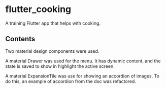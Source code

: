 # flutter_cooking

A training Flutter app that helps with cooking.

## Contents

Two material design components were used.

A material Drawer was used for the menu. It has dynamic content,
and the state is saved to show in highlight the active screen.

A material ExpansionTile was use for showing an accordion of images.
To do this, an example of accordion from the doc was refactored.


